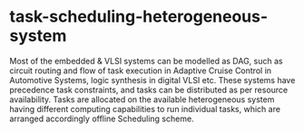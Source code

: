 # task-scheduling-heterogeneous-system
Most of the embedded & VLSI systems can be modelled as DAG, such as circuit routing and flow of task execution in Adaptive Cruise Control in Automotive Systems, logic synthesis in digital VLSI etc. These systems have precedence task constraints, and tasks can be distributed as per resource availability. Tasks are allocated on the available heterogeneous system having different computing capabilities to run individual tasks, which are arranged accordingly offline Scheduling scheme.
